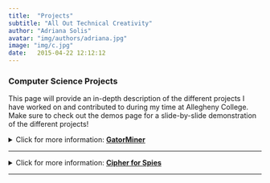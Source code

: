 ```yaml
---
title:  "Projects"
subtitle: "All Out Technical Creativity"
author: "Adriana Solis"
avatar: "img/authors/adriana.jpg"
image: "img/c.jpg"
date:   2015-04-22 12:12:12
---
```


### Computer Science Projects
This page will provide an in-depth description of the different projects I have worked on and contributed to during my time at Allegheny College. Make sure to check out the demos page for a slide-by-slide demonstration of the different projects!

<details>
<summary>Click for more information: <b><u>GatorMiner</u></b></summary>
<br>
This project was developed during my Software Engineering course in the Spring of 2021. This is an 'automated text-mining tool written in Python to measure the technical responsibility of students in computer science courses, being used to analyze students' markdown reflection documents and five questions survey based on Natural Language Processing in the Department of Computer Science at Allegheny College'. As a part of my course requirements, I participated in adding the following features to this text-mining tool:
<br>

<br>
<details>
<summary>Click for more information: <u>Frequency Analysis Word Cloud</u></summary>
<br>
<b>Description:</b>
This feature, which was written in Python, was added to GatorMiner through the implementation of the Git Hub Issue Tracker. Using a team of 'developors' and a pre-assigned 'Scrum leader', we were able to use the collected data in the words frewuency analysis and pass it into a package responsible for creating the word cloud. Following the Scrum-Agile framework and other concepts explored in our course, we held and attended 3 development meetings a week. In these meetings, we would discuss any technical challenges we were experiencing and what parts of the code were completed. Our scrum leader would assign us tasks and deadlines for these tasks in order to make sure that we would meet our feature deadline. Once we finished implementing our feature, we would issue a pull request so that the Professor could review our work and provide comments on our source code. In order to make sure that there were not any merge conflicts or segments in our code that would issue a failing build, a Technical Leader was assigned to comment any changes that were needed.
<br>

<br>
For a walkthrough of what <a href="https://github.com/Allegheny-Ethical-CS/GatorMiner/issues/85"><b>this feature</b></a> does, make sure to check out the demos page!
<br>

<br>
</details>
<details>
<summary>Click for more information: <u>Frequencies of Categories of Words</u></summary>
<br>
<b>Description:</b>
This feature, written in Python, was also added to GatorMiner through the implementation of the Git Hub Issue Tracker. Given that this tool would be used by the Department of Computer Science to analyze class assignments and reflections, my team decided that it would be convenient to 'add the most frequent categories of words to the frequency analysis page to get a broader view of what is most frequently referenced in the assignments'. We decided to use the same Scrum-Agile framework as our previous issue, where my assigned role was in the development team. My role was to update our sprint log, write the test cases, and help another developer with the implementation of the interface. Given that most of this issue included some AI sophistications, our feature had a longer timeframe than our previous one. Nonetheless, I continuously worked on debugging our feature, consulting with other developers about their progress to update the spring log, and worked with another developer about the strategy for implementing the interface until test cases could be added.
<br>

<br>
For a walkthrough of what <a href="https://github.com/Allegheny-Ethical-CS/GatorMiner/issues/51"><b>this feature</b></a> does, make sure to check out the demos page!
<br>

<br>
</details>

<details>
<summary>Click for more information: <u>Pytest Plugin</u></summary>
<br>
<b>Description:</b>
For the last project of my Software Engineering course, we were tasked with a variety of different options, one of which included creating a new Pytest Plugin, written in Python. My team decided to adopt the Scrum-Agile framework for this assignment. We decided to add on to an existing plugin, where we added a new feature to this plugin. As I was elected as the Scrum Leader for this project, I assigned preliminary tasks and deadlines to the development team. The original plugin made the pytest results report in a Markdown table format. Our new feature will link these results to a given email address and send the report in a Markdown file to a user's email address. Given that we work forking another plugin, the majority of our first meetings dealt with 'cleaning up' the original plugin and updating the dependencies files. Once these tasks were finished, we held another meeting where I assigned the final round of tasks to the development team. My role as Scrum Leader mainly meant that I was delegating tasks and planning our meetings, but I also helped with the debugging, linting, and strategy behind the test cases. Given that our plugin was a forked repository, unlike the other features we implemented in GatorMiner, we decided not to use the Git Hub Issue Tracker strategy. Instead, we used Git Hub teams and provided communication if we were working on the feature in order to avoid merge conflicts.
<br>

<br>
For a walkthrough of what <a href="https://github.com/allegheny-computer-science-203-s2021/PytestPlugin-Team7"><b>this feature</b></a> does, make sure to check out the demos page!
<br>

<br>
</details>
</details>

_______________________________________________________________________________

<details>
<summary>Click for more information: <u><b>Cipher for Spies</b></u></summary>
<br>
<br>
<b>Description:</b>
For my final project for Data Abstraction, my group decided to create a program that would give the user the option to choose between 3 different ciphers in order to 'send' encrypted messages. Since we wanted to ensure that the plaintext provided by the user would not be exposed during the encryption process, we decided to implement a feature into our program that would hide the user's keystrokes with an asterick. The 3 different ciphers are the Caesarian Cipher, the Vigenere Cipher, and a unique blended cipher (Caesarian and Vigenere Cipher are combined to form one cipher). The user then has the option to display their decrypted text from the ciphertext.
<br>

<br>

For a walkthrough of what <a href="https://github.com/allegheny-computer-science-101-f2020/project-crew"><b>this program</b></a> does, make sure to check out the demos page!
<br>

<br>
<details>
<summary>Click for more information: <b><u>Caesarian Cipher</u></b></summary>
<br>

<br>
This cipher was the one that I wrote for my team project. This program was written in Java and does the following for the encryption of the plaintext: assigns an integer value to each letter of the alphabet, finds out what the value of the shift is, finds out what character needs to be replaced, and returns the encrypted ciphertext. For the decryption method, it does the inverse of the encryption methods. In order to test the accuracy of this cipher, I also added applicable test cases that checked for accuracy given different inputs.
<br>

<br>
</details>

<details>
<summary>Click for more information: <b><u>Vigenere Cipher</u></b></summary>
<br>

<br>
This cipher was written by another team member, but I worked with them on debugging and reformatting the source code. This program was written in Java and does the following for the encryption of the plaintext: strip all of the characters except the ones in the alphabet, convert this into uppercase, use the keyword repeatedly to create a string the same length as the plaintext, then continuously replace the characters until we get the ciphertext. For the decryption part of the program, the methods for encryption are put in reverse, which will return the plain text. To test for the accuracy of the encryption method, we also implemented test cases for this program.
<br>

<br>
</details>

<details>
<summary>Click for more information: <b><u>Java Cipher</u></b></summary>
<br>

<br>
For this cipher, since the two ciphers we would be combining already had their own program files, we decided the easiest course of action would be to call on the two programs inside the main file. This cipher would first encrypt the text using the Vigenere Cipher and then would further encrypt the text using the Caesarian cipher. This would return a doubly encrypted cipher text to the user. For the decryption method, it would utilize the decryption method for the Caesarian cipher and the Vigenere Cipher. Since this 'Java Cipher' depends on the accuracy on two pre-declared ciphers, then we incorporated this into the test cases that were made for this cipher.
<br>

<br>
</details>
</details>

_______________________________________________________________________________

